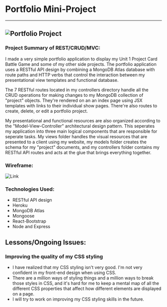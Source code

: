 # Portfolio Mini-Project
---
![Portfolio Project](https://hrmcdn-13a1c.kxcdn.com/images/hr-sg/content-images/priya-june-2020-patrick-tay-work-from-home-lead-istock.jpg)
---

### Project Summary of REST/CRUD/MVC:

I made a very simple portfolio application to display my Unit 1 Project Card Battle Game and some of my other side projects. The portfolio application uses a RESTful API design by combining a MongoDB Atlas database with route paths and HTTP verbs that control the interaction between my presentational view templates and functional database. 

The 7 RESTful routes located in my controllers directory handle all the CRUD operations for making changes to my MongoDB collection of "project" objects. They're rendered on an an index page using JSX templates with links to their individual show pages. There're also routes to create, delete, or edit a portfolio project. 

My presentational and functional resources are also organized according to the "Model-View-Controller" architectural design pattern. This seperates my application into three main logical components that are responsible for seperate tasks. My views folder handles the visual resources that are presented to a client using my website, my models folder creates the schema for my "project" documents, and my controllers folder contains my RESTful API routes and acts at the glue that brings everything together.

### Wireframe:


![Link](https://res.cloudinary.com/mtruong/image/upload/v1607552959/Project_2_Portfolio_Wireframe-Home_gosevq.png)


### Technologies Used:

- RESTful API design
- Heroku 
- MongoDB Atlas
- Mongoose 
- React-Bootstrap
- Node and Express

## Lessons/Ongoing Issues:

### Improving the quality of my CSS styling
- I have realized that my CSS styling isn't very good. I'm not very confident in my front-end design when using CSS. 
- There are a million ways of styling things and a million ways to break those styles in CSS, and it's hard for me to keep a mental map of all the different CSS properties that affect how different elements are displayed on a page.
- I will try to work on improving my CSS styling skills in the future.
